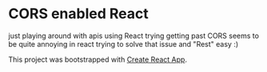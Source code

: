 # CORS enabled React

just playing around with apis using React trying 
getting past CORS seems to be quite annoying in react trying to solve that issue and "Rest" easy :)

This project was bootstrapped with [Create React App](https://github.com/facebook/create-react-app).

